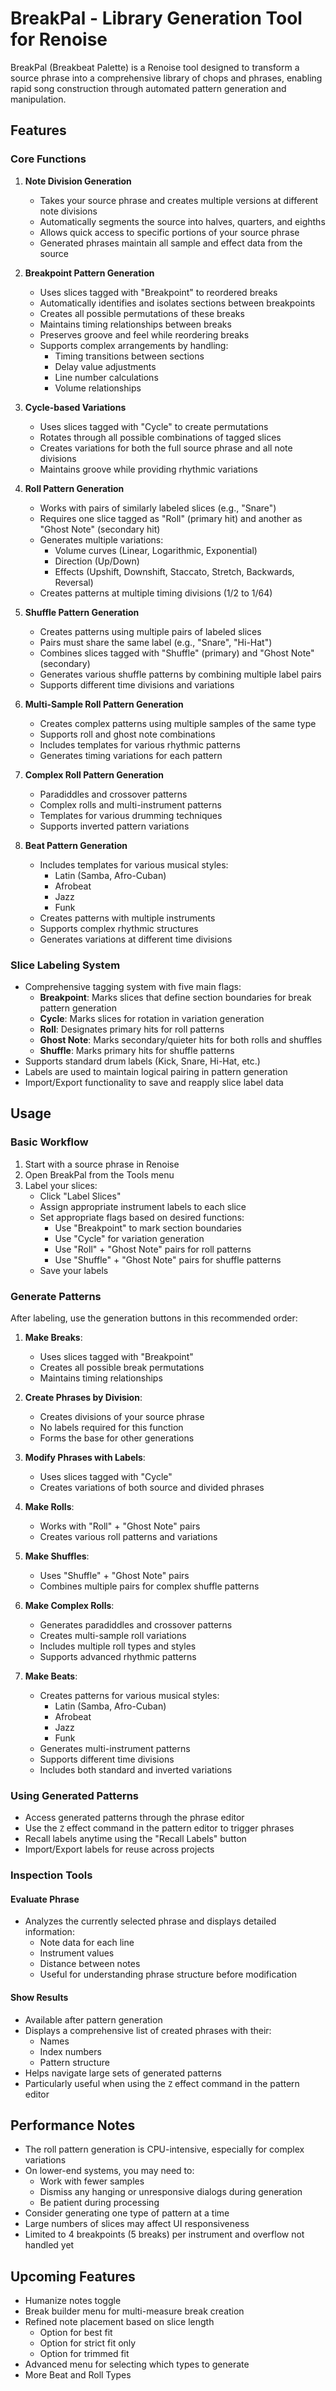 # BreakPal - Library Generation Tool for Renoise

BreakPal (Breakbeat Palette) is a Renoise tool designed to transform a source phrase into a comprehensive library of chops and phrases, enabling rapid song construction through automated pattern generation and manipulation.

## Features

### Core Functions

1. **Note Division Generation**
   - Takes your source phrase and creates multiple versions at different note divisions
   - Automatically segments the source into halves, quarters, and eighths
   - Allows quick access to specific portions of your source phrase
   - Generated phrases maintain all sample and effect data from the source

2. **Breakpoint Pattern Generation**
   - Uses slices tagged with "Breakpoint" to reordered breaks
   - Automatically identifies and isolates sections between breakpoints
   - Creates all possible permutations of these breaks
   - Maintains timing relationships between breaks
   - Preserves groove and feel while reordering breaks
   - Supports complex arrangements by handling:
     - Timing transitions between sections
     - Delay value adjustments
     - Line number calculations
     - Volume relationships

3. **Cycle-based Variations**
   - Uses slices tagged with "Cycle" to create permutations
   - Rotates through all possible combinations of tagged slices
   - Creates variations for both the full source phrase and all note divisions
   - Maintains groove while providing rhythmic variations

4. **Roll Pattern Generation**
   - Works with pairs of similarly labeled slices (e.g., "Snare")
   - Requires one slice tagged as "Roll" (primary hit) and another as "Ghost Note" (secondary hit)
   - Generates multiple variations:
     - Volume curves (Linear, Logarithmic, Exponential)
     - Direction (Up/Down)
     - Effects (Upshift, Downshift, Staccato, Stretch, Backwards, Reversal)
   - Creates patterns at multiple timing divisions (1/2 to 1/64)

5. **Shuffle Pattern Generation**
   - Creates patterns using multiple pairs of labeled slices
   - Pairs must share the same label (e.g., "Snare", "Hi-Hat")
   - Combines slices tagged with "Shuffle" (primary) and "Ghost Note" (secondary)
   - Generates various shuffle patterns by combining multiple label pairs
   - Supports different time divisions and variations

6. **Multi-Sample Roll Pattern Generation**
   - Creates complex patterns using multiple samples of the same type
   - Supports roll and ghost note combinations
   - Includes templates for various rhythmic patterns
   - Generates timing variations for each pattern

7. **Complex Roll Pattern Generation**
   - Paradiddles and crossover patterns
   - Complex rolls and multi-instrument patterns
   - Templates for various drumming techniques
   - Supports inverted pattern variations

8. **Beat Pattern Generation**
   - Includes templates for various musical styles:
     - Latin (Samba, Afro-Cuban)
     - Afrobeat
     - Jazz
     - Funk
   - Creates patterns with multiple instruments
   - Supports complex rhythmic structures
   - Generates variations at different time divisions

### Slice Labeling System
- Comprehensive tagging system with five main flags:
  - **Breakpoint**: Marks slices that define section boundaries for break pattern generation
  - **Cycle**: Marks slices for rotation in variation generation
  - **Roll**: Designates primary hits for roll patterns
  - **Ghost Note**: Marks secondary/quieter hits for both rolls and shuffles
  - **Shuffle**: Marks primary hits for shuffle patterns
- Supports standard drum labels (Kick, Snare, Hi-Hat, etc.)
- Labels are used to maintain logical pairing in pattern generation
- Import/Export functionality to save and reapply slice label data

## Usage

### Basic Workflow

1. Start with a source phrase in Renoise
2. Open BreakPal from the Tools menu
3. Label your slices:
   - Click "Label Slices"
   - Assign appropriate instrument labels to each slice
   - Set appropriate flags based on desired functions:
     - Use "Breakpoint" to mark section boundaries
     - Use "Cycle" for variation generation
     - Use "Roll" + "Ghost Note" pairs for roll patterns
     - Use "Shuffle" + "Ghost Note" pairs for shuffle patterns
   - Save your labels

### Generate Patterns

After labeling, use the generation buttons in this recommended order:

1. **Make Breaks**: 
   - Uses slices tagged with "Breakpoint"
   - Creates all possible break permutations
   - Maintains timing relationships

2. **Create Phrases by Division**: 
   - Creates divisions of your source phrase
   - No labels required for this function
   - Forms the base for other generations

3. **Modify Phrases with Labels**: 
   - Uses slices tagged with "Cycle"
   - Creates variations of both source and divided phrases

4. **Make Rolls**: 
   - Works with "Roll" + "Ghost Note" pairs
   - Creates various roll patterns and variations

5. **Make Shuffles**: 
   - Uses "Shuffle" + "Ghost Note" pairs
   - Combines multiple pairs for complex shuffle patterns

6. **Make Complex Rolls**: 
   - Generates paradiddles and crossover patterns
   - Creates multi-sample roll variations
   - Includes multiple roll types and styles
   - Supports advanced rhythmic patterns

7. **Make Beats**:
   - Creates patterns for various musical styles:
     - Latin (Samba, Afro-Cuban)
     - Afrobeat
     - Jazz
     - Funk
   - Generates multi-instrument patterns
   - Supports different time divisions
   - Includes both standard and inverted variations

### Using Generated Patterns

- Access generated patterns through the phrase editor
- Use the `Z` effect command in the pattern editor to trigger phrases
- Recall labels anytime using the "Recall Labels" button
- Import/Export labels for reuse across projects

### Inspection Tools

#### Evaluate Phrase
- Analyzes the currently selected phrase and displays detailed information:
  - Note data for each line
  - Instrument values
  - Distance between notes
  - Useful for understanding phrase structure before modification

#### Show Results
- Available after pattern generation
- Displays a comprehensive list of created phrases with their:
  - Names
  - Index numbers
  - Pattern structure
- Helps navigate large sets of generated patterns
- Particularly useful when using the `Z` effect command in the pattern editor

## Performance Notes

- The roll pattern generation is CPU-intensive, especially for complex variations
- On lower-end systems, you may need to:
  - Work with fewer samples
  - Dismiss any hanging or unresponsive dialogs during generation
  - Be patient during processing
- Consider generating one type of pattern at a time
- Large numbers of slices may affect UI responsiveness
- Limited to 4 breakpoints (5 breaks) per instrument and overflow not handled yet

## Upcoming Features
- Humanize notes toggle
- Break builder menu for multi-measure break creation
- Refined note placement based on slice length
   - Option for best fit
   - Option for strict fit only
   - Option for trimmed fit
- Advanced menu for selecting which types to generate
- More Beat and Roll Types